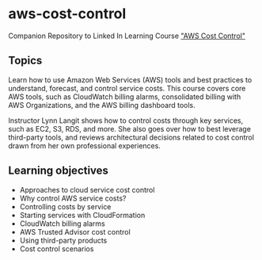 # aws-cost-control
Companion Repository to Linked In Learning Course ["AWS Cost Control"](https://www.linkedin.com/learning/amazon-web-services-controlling-cost)

## Topics

Learn how to use Amazon Web Services (AWS) tools and best practices to understand, forecast, and control service costs. This course covers core AWS tools, such as CloudWatch billing alarms, consolidated billing with AWS Organizations, and the AWS billing dashboard tools.   

Instructor Lynn Langit shows how to control costs through key services, such as EC2, S3, RDS, and more. She also goes over how to best leverage third-party tools, and reviews architectural decisions related to cost control drawn from her own professional experiences.

## Learning objectives

- Approaches to cloud service cost control
- Why control AWS service costs?
- Controlling costs by service
- Starting services with CloudFormation
- CloudWatch billing alarms
- AWS Trusted Advisor cost control
- Using third-party products
- Cost control scenarios
